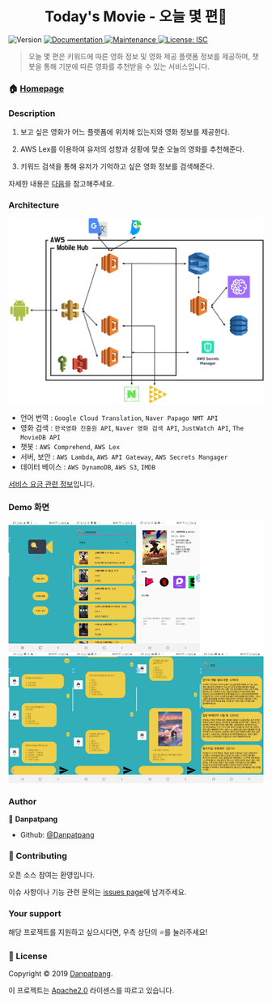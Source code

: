 <h1 align="center">Today's Movie - 오늘 몇 편👋</h1>
<p>
  <img alt="Version" src="https://img.shields.io/badge/version-1.0.0-blue.svg?cacheSeconds=2592000" />
  <a href="https://github.com/seed-kau/Todays-Movie#readme">
    <img alt="Documentation" src="https://img.shields.io/badge/documentation-yes-brightgreen.svg" target="_blank" />
  </a>
  <a href="https://github.com/seed-kau/Todays-Movie/graphs/commit-activity">
    <img alt="Maintenance" src="https://img.shields.io/badge/Maintained%3F-yes-green.svg" target="_blank" />
  </a>
  <a href="https://github.com/seed-kau/Todays-Movie/blob/master/LICENSE">
    <img alt="License: ISC" src="https://img.shields.io/badge/License-Apache2.0-yellow.svg" target="_blank" />
  </a>
</p>

> 오늘 몇 편은 키워드에 따른 영화 정보 및 영화 제공 플랫폼 정보를 제공하며, 챗봇을 통해 기분에 따른 영화를 추천받을 수 있는 서비스입니다.

### 🏠 [Homepage](https://github.com/seed-kau/Todays-Movie)

### Description
1. 보고 싶은 영화가 어느 플랫폼에 위치해 있는지와 영화 정보를 제공한다.

2. AWS Lex를 이용하여 유저의 성향과 상황에 맞춘 오늘의 영화를 추천해준다.

3. 키워드 검색을 통해 유저가 기억하고 싶은 영화 정보를 검색해준다.

자세한 내용은 [다음]()을 참고해주세요.

### Architecture
![architecture](images/architecture.png)

- 언어 번역 : `Google Cloud Translation`, `Naver Papago NMT API`
- 영화 검색 : `한국영화 진흥원 API`, `Naver 영화 검색 API`, `JustWatch API`, `The MovieDB API`
- 챗봇 : `AWS Comprehend`, `AWS Lex`
- 서버, 보안 : `AWS Lambda`, `AWS API Gateway`, `AWS Secrets Mangager`
- 데이터 베이스 : `AWS DynamoDB`, `AWS S3`, `IMDB`

[서비스 요금 관련 정보](https://github.com/seed-kau/Todays-Movie/issues/15)입니다.

### Demo 화면
![](images/result.png)

### Author

👤 **Danpatpang**

* Github: [@Danpatpang](https://github.com/Danpatpang)

### 🤝 Contributing

오픈 소스 참여는 환영입니다.

이슈 사항이나 기능 관련 문의는 [issues page](https://github.com/seed-kau/Todays-Movie/issues)에 남겨주세요.

### Your support

해당 프로젝트를 지원하고 싶으시다면, 우측 상단의 ⭐를 눌러주세요!

### 📝 License

Copyright © 2019 [Danpatpang](https://github.com/seed-kau).<br />

이 프로젝트는 [Apache2.0](https://github.com/seed-kau/Todays-Movie/blob/master/LICENSE) 라이센스를 따르고 있습니다.